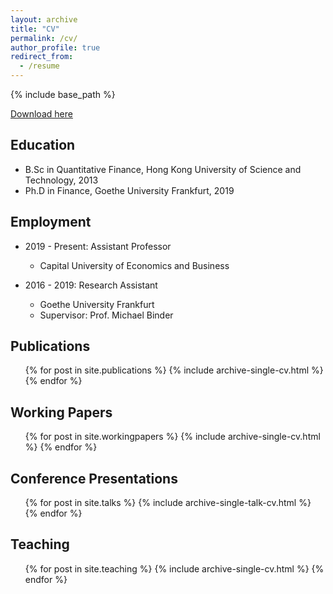 ```yaml
---
layout: archive
title: "CV"
permalink: /cv/
author_profile: true
redirect_from:
  - /resume
---
```


{% include base_path %}

[Download here](https://1drv.ms/b/s!ApUXGePxR6946XtKcTSV6kwpLIxp?e=6yd4pP)

## Education
* B.Sc in Quantitative Finance, Hong Kong University of Science and Technology, 2013
* Ph.D in Finance, Goethe University Frankfurt, 2019

## Employment
* 2019 - Present: Assistant Professor
  * Capital University of Economics and Business

* 2016 - 2019: Research Assistant
  * Goethe University Frankfurt
  * Supervisor: Prof. Michael Binder

## Publications
  <ul>{% for post in site.publications %}
    {% include archive-single-cv.html %}
  {% endfor %}</ul>

## Working Papers
  <ul>{% for post in site.workingpapers %}
    {% include archive-single-cv.html %}
  {% endfor %}</ul>
  
## Conference Presentations
  <ul>{% for post in site.talks %}
    {% include archive-single-talk-cv.html %}
  {% endfor %}</ul>
  
## Teaching
  <ul>{% for post in site.teaching %}
    {% include archive-single-cv.html %}
  {% endfor %}</ul>
  
